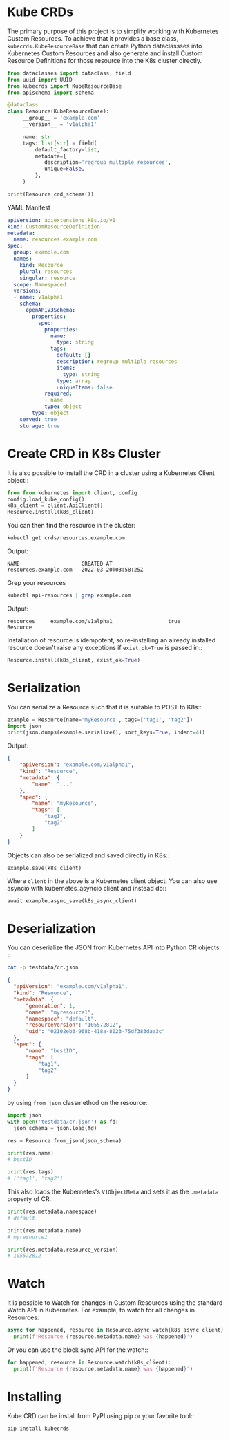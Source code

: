 # Kube CRDs

The primary purpose of this project is to simplify working with Kubernetes
Custom Resources. To achieve that it provides a base class,
``kubecrds.KubeResourceBase`` that can create Python
dataclassses into Kubernetes Custom Resources and also generate and install
Custom Resource Definitions for those resource into the K8s cluster directly.

``` python
from dataclasses import dataclass, field
from uuid import UUID
from kubecrds import KubeResourceBase
from apischema import schema

@dataclass
class Resource(KubeResourceBase):
     __group__ = 'example.com'
     __version__ = 'v1alpha1'

     name: str
     tags: list[str] = field(
         default_factory=list,
         metadata={
            description='regroup multiple resources',
            unique=False,
         },
     )

print(Resource.crd_schema())
```

YAML Manifest
``` yaml
apiVersion: apiextensions.k8s.io/v1
kind: CustomResourceDefinition
metadata:
  name: resources.example.com
spec:
  group: example.com
  names:
    kind: Resource
    plural: resources
    singular: resource
  scope: Namespaced
  versions:
  - name: v1alpha1
    schema:
      openAPIV3Schema:
        properties:
          spec:
            properties:
              name:
                type: string
              tags:
                default: []
                description: regroup multiple resources
                items:
                  type: string
                type: array
                uniqueItems: false
            required:
            - name
            type: object
        type: object
    served: true
    storage: true
```


Create CRD in K8s Cluster
=========================

It is also possible to install the CRD in a cluster using a Kubernetes Client
object::

``` python
from from kubernetes import client, config
config.load_kube_config()
k8s_client = client.ApiClient()
Resource.install(k8s_client)
```

You can then find the resource in the cluster:

``` sh
kubectl get crds/resources.example.com
```

Output:
```
NAME                    CREATED AT
resources.example.com   2022-03-20T03:58:25Z
```

Grep your resources

``` sh
kubectl api-resources | grep example.com
```

Output:
```
resources     example.com/v1alpha1                  true         Resource
```

Installation of resource is idempotent, so re-installing an already installed
resource doesn't raise any exceptions if ``exist_ok=True`` is passed in::

``` python
Resource.install(k8s_client, exist_ok=True)
```


Serialization
=============

You can serialize a Resource such that it is suitable to POST to K8s::

``` python
example = Resource(name='myResource', tags=['tag1', 'tag2'])
import json
print(json.dumps(example.serialize(), sort_keys=True, indent=4))
```

Output:
``` json
{
    "apiVersion": "example.com/v1alpha1",
    "kind": "Resource",
    "metadata": {
        "name": "..."
    },
    "spec": {
        "name": "myResource",
        "tags": [
            "tag1",
            "tag2"
        ]
    }
}
```

Objects can also be serialized and saved directly in K8s::

``` python
example.save(k8s_client)
```

Where ``client`` in the above is a Kubernetes client object. You can also use
asyncio with kubernetes_asyncio client and instead do::

```
await example.async_save(k8s_async_client)
```

Deserialization
===============

You can deserialize the JSON from Kubernetes API into Python CR objects.
::

``` sh
cat -p testdata/cr.json
```

``` json
{
  "apiVersion": "example.com/v1alpha1",
  "kind": "Resource",
  "metadata": {
      "generation": 1,
      "name": "myresource1",
      "namespace": "default",
      "resourceVersion": "105572812",
      "uid": "02102eb3-968b-418a-8023-75df383daa3c"
  },
  "spec": {
      "name": "bestID",
      "tags": [
          "tag1",
          "tag2"
      ]
  }
}
```

by using ``from_json`` classmethod on the resource::

``` python
import json
with open('testdata/cr.json') as fd:
  json_schema = json.load(fd)

res = Resource.from_json(json_schema)

print(res.name)
# bestID

print(res.tags)
# ['tag1', 'tag2']
```

This also loads the Kubernetes's ``V1ObjectMeta`` and sets it as the
``.metadata`` property of CR::

``` python
print(res.metadata.namespace)
# default

print(res.metadata.name)
# myresource1

print(res.metadata.resource_version)
# 105572812
```

Watch
=====

It is possible to Watch for changes in Custom Resources using the standard
Watch API in Kubernetes. For example, to watch for all changes in Resources:

``` python
async for happened, resource in Resource.async_watch(k8s_async_client):
  print(f'Resource {resource.metadata.name} was {happened}')
```

Or you can use the block sync API for the watch::

``` python
for happened, resource in Resource.watch(k8s_client):
  print(f'Resource {resource.metadata.name} was {happened}')
```

Installing
==========

Kube CRD can be install from PyPI using pip or your favorite tool::

``` sh
pip install kubecrds
```
